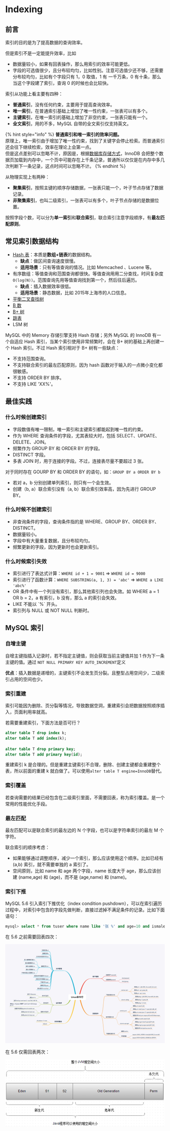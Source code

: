 # Indexing

## 前言

索引的目的是为了提高数据的查询效率。

但是索引不是一定能提升效率，比如

* 数据量较小，如果有回表操作，那么用索引的效率可能更低。
* 字段的可选值很少，且分布较均匀，比如性别。注意可选值少还不够，还需要分布较均匀，比如有个字段只有 1，0 取值，1 有 一千万条，0 有十条，那么当这个字段建了索引，查询 0 的时候也会比较快。

索引从功能上看主要有四种：

* **普通索引**，没有任何约束，主要用于提高查询效率。
* **唯一索引**，在普通索引基础上增加了唯一性约束，一张表可以有多个。
* **主键索引**，在唯一索引的基础上增加了非空约束，一张表只能有一个。
* **全文索引**，用的不多，MySQL 自带的全文索引仅支持英文。

{% hint style="info" %}
**普通索引和唯一索引的效率问题。**  
原理上，唯一索引由于增加了唯一性约束，找到了关键字会停止检索。而普通索引还会往下继续检索，效率在理论上会第一点。  
但是这点差别可以忽略不计，原因是，根据[数据库存储方式](storage.md)，InnoDB 会把整个数据页加载到内存中，一个页中可能存在上千条记录，普通所以仅仅是在内存中多几次判断下一条记录，这点时间可以忽略不计。
{% endhint %}

从物理实现上有两种：

* **聚集索引**，按照主键的顺序存储数据，一张表只能一个，叶子节点存储了数据记录。
* **非聚集索引**，也叫二级索引，一张表可以有多个，叶子节点存储的是数据位置。

按照字段个数，可以分为**单一索引**和**联合索引**，联合索引注意字段顺序，有**最左匹配原则**。

## 常见索引数据结构

* [Hash 表](../../computer-science/algorithm/hash-table.md)：本质是**数组+链表**的数据结构。
  * **缺点**：做区间查询速度很慢。
  * **适用场景**：只有等值查询的情况。比如 Memcached 、Lucene 等。
* 有序数组：等值查询和范围查询都很快。等值查询用用二分查找，时间复杂度`O(log(N))`。范围查询先用等值查询找到第一个，然后往后遍历。
  * **缺点**：插入数据效率很低。
  * **适用场景**：静态数据，比如 2015年上海市的人口信息。
* [平衡二叉查找树](../../computer-science/algorithm/tree.md#ping-heng-er-cha-cha-zhao-shu)
* [B 数](../../computer-science/algorithm/tree.md#b-shu)
* [B+ 树](../../computer-science/algorithm/tree.md#b-shu-1)
* [跳表](../../computer-science/algorithm/skip-list.md)
* LSM 树

MySQL 中的 Memory 存储引擎支持 Hash 存储；另外 MySQL 的 InnoDB 有一个自适应 Hash 索引，当某个索引使用非常频繁时，会在 B+ 树的基础上再创建一个 Hash 索引。不过 Hash 索引相对于 B+ 树有一些缺点：

* 不支持范围查询。
* 不支持联合索引的最左匹配原则，因为 hash 函数对于输入的一点微小变化都很敏感。
* 不支持 ORDER BY 排序。
* 不支持 LIKE 'XX%'。

## 最佳实践

### 什么时候创建索引

* 字段数值有唯一限制，唯一索引和主键索引都能起到唯一性的约束。
* 作为 WHERE 查询条件的字段，尤其表较大时，包括 SELECT、UPDATE、DELETE、JOIN。
* 频繁作为 GROUP BY 和 ORDER BY 的字段。
* DISTINCT 字段。
* 多表 JOIN 时，用于连接的字段。不过，连接表尽量不要超过 3 张。

对于同时存在 GOURP BY 和 ORDER BY 的语句，如：`GROUP BY a ORDER BY b`

* 若对 a，b 分别创建单列索引，则只有一个会生效。
* 创建（b, a）联合索引没有（a, b）联合索引效率高，因为先进行 GROUP BY。

### 什么时候不创建索引

* 非查询条件的字段，查询条件指的是 WHERE、GROUP BY、ORDER BY、DISTINCT。
* 数据量较小。
* 字段中有大量重复数据，且分布较均匀。
* 频繁更新的字段，因为更新时也会更新索引。

### 什么时候索引失效

* 索引进行了表达式计算：`WHERE id + 1 = 9001` =&gt; `WHERE id = 9000`
* 索引进行了函数计算：`WHERE SUBSTRING(a, 1, 3) = 'abc'` =&gt; `WHERE a LIKE 'abc%'`
* OR 条件中有一个列没有索引，那么其他索引列也会失效。如 WHERE a = 1 OR b = 2，a 有索引，b 没有，那么 a 的索引会失效。
* LIKE 不能以 \`%\` 开头。
* 索引列与 NULL 或 NOT NULL 判断时。

## MySQL 索引

### 自增主键

自增主键指插入记录时，若不指定主键值，则会获取当前主键值并加 1 作为下一条主键的值。通过 `NOT NULL PRIMARY KEY AUTO_INCREMENT`定义

**优点**：插入数据是递增的，主键索引不会发生页分裂。且整型占用空间少，二级索引占用的空间也少。

### 索引重建

索引可能因为删除、页分裂等情况，导致数据空洞，重建索引会把数据按照顺序插入，页面利用率就高。

若需要重建索引，下面方法是否可行？

```sql
alter table T drop index k;
alter table T add index(k);

alter table T drop primary key;
alter table T add primary key(id);
```

重建索引 k 是合理的。但是重建主键索引不合理，删除、创建主键都会重建整个表，所以前面的重建 k 就白做了。可以使用`alter table T engine=InnoDB`替代。

### 索引覆盖

若查询需要的结果已经包含在二级索引里面，不需要回表，称为索引覆盖。是一个常用的性能优化手段。

### 最左匹配

最左匹配可以是联合索引的最左边的 N 个字段，也可以是字符串索引的最左 M 个字符。

联合索引的顺序考虑：

* 如果能够通过调整顺序，减少一个索引，那么应该使用这个顺序。比如已经有 \(a,b\) 索引，就不需要单独的 a 索引了。
* 空间原则，比如 name 和 age 两个字段，name 长度大于 age，那么应该创建 \(name,age\) 和 \(age\)，而不是 \(age,name\) 和 \(name\)。

### 索引下推

MySQL 5.6 引入索引下推优化（index condition pushdown），可以在索引遍历过程中，对索引中包含的字段先做判断，直接过滤掉不满足条件的记录。比如下面语句：

```sql
mysql> select * from tuser where name like '张 %' and age=10 and ismale=1;
```

在 5.6 之前需要回表四次：

![](../../.gitbook/assets/image%20%2875%29.png)

在 5.6 仅需回表两次：

![](../../.gitbook/assets/image%20%28130%29.png)

